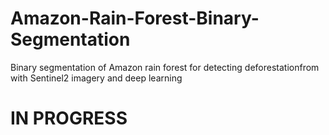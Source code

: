 # Amazon-Rain-Forest-Binary-Segmentation
 Binary segmentation of Amazon rain forest for detecting deforestationfrom with Sentinel2 imagery and deep learning
 
 
 # IN PROGRESS
